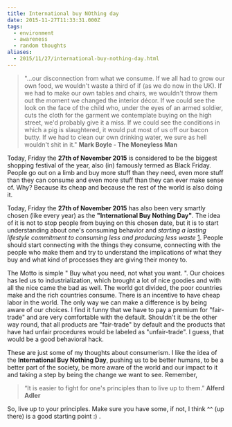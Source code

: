 ```yaml
---
title: International buy NOthing day
date: 2015-11-27T11:33:31.000Z
tags: 
  - environment
  - awareness
  - random thoughts
aliases:
  - 2015/11/27/international-buy-nothing-day.html
---
```

> "...our disconnection from what we consume. If we all had to grow our own food, we wouldn't waste a third of if (as we do now in the UK). If we had to make our own tables and chairs, we wouldn't throw them out the moment we changed the interior décor. If we could see the look on the face of the child who, under the eyes of an armed soldier, cuts the cloth for the garment we contemplate buying on the high street, we'd probably give it a miss. If we could see the conditions in which a pig is slaughtered, it would put most of us off our bacon butty. If we had to clean our own drinking water, we sure as hell wouldn't shit in it."
> __Mark Boyle - The Moneyless Man__

Today, Friday the __27th of November 2015__ is considered to be the biggest shopping festival of the year, also (in) famously termed as Black Friday. People go out on a limb and buy more stuff than they need, even more stuff than they can consume and even more stuff than they can ever make sense of. Why? Because its cheap and because the rest of the world is also doing it. 

Today, Friday the __27th of November 2015__ has also been very smartly chosen (like every year) as the __"International Buy Nothing Day"__. The idea of it is not to stop people from buying on this chosen date, but it is to start understanding about one's consuming behavior and _starting a lasting lifestyle commitment to consuming less and producing less waste_ [1](https://en.wikipedia.org/wiki/Buy_Nothing_Day). People should start connecting with the things they consume, connecting with the people who make them and try to understand the implications of what they buy and what kind of processes they are giving their money to. 

The Motto is simple " Buy what you need, not what you want. ". Our choices has led us to industrialization, which brought a lot of nice goodies and with all the nice came the bad as well. The world got divided, the poor countries make and the rich countries consume. There is an incentive to have cheap labor in the world. The only way we can make a difference is by being aware of our choices. I find it funny that we have to pay a premium for "fair-trade" and are very comfortable with the default. Shouldn't it be the other way round, that all products are "fair-trade" by default and the products that have had unfair procedures would be labeled as "unfair-trade". I guess, that would be a good behavioral hack. 

These are just some of my thoughts about consumerism. I like the idea of the __International Buy Nothing Day__, pushing us to be better humans, to be a better part of the society, be more aware of the world and our impact to it and taking a step by being the change we want to see. Remember, 

> “It is easier to fight for one's principles than to live up to them.” 
> __Alferd Adler__

So, live up to your principles. Make sure you have some, if not, I think ^^ (up there) is a good starting point :) .
